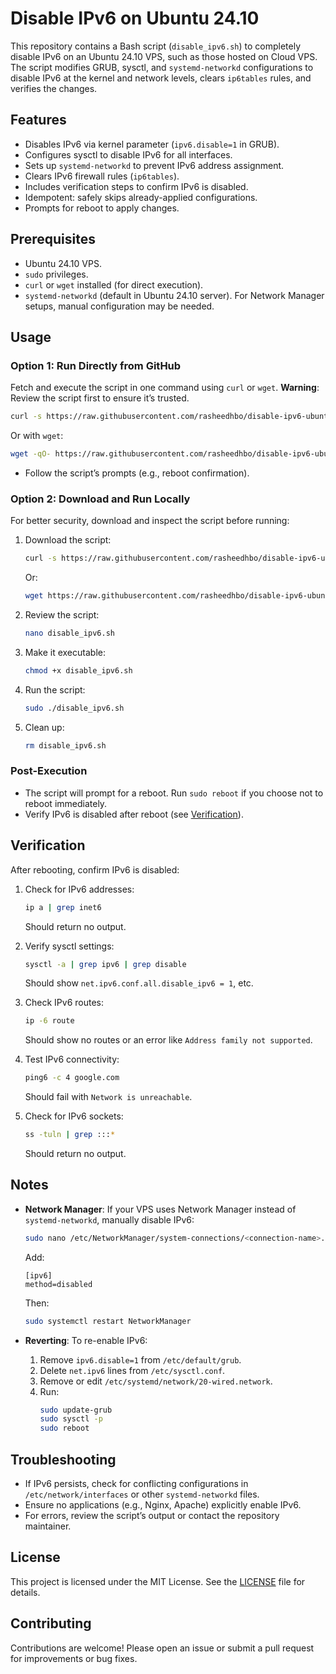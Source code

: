 # Disable IPv6 on Ubuntu 24.10

This repository contains a Bash script (`disable_ipv6.sh`) to completely disable IPv6 on an Ubuntu 24.10 VPS, such as those hosted on Cloud VPS. The script modifies GRUB, sysctl, and `systemd-networkd` configurations to disable IPv6 at the kernel and network levels, clears `ip6tables` rules, and verifies the changes.

## Features
- Disables IPv6 via kernel parameter (`ipv6.disable=1` in GRUB).
- Configures sysctl to disable IPv6 for all interfaces.
- Sets up `systemd-networkd` to prevent IPv6 address assignment.
- Clears IPv6 firewall rules (`ip6tables`).
- Includes verification steps to confirm IPv6 is disabled.
- Idempotent: safely skips already-applied configurations.
- Prompts for reboot to apply changes.

## Prerequisites
- Ubuntu 24.10 VPS.
- `sudo` privileges.
- `curl` or `wget` installed (for direct execution).
- `systemd-networkd` (default in Ubuntu 24.10 server). For Network Manager setups, manual configuration may be needed.

## Usage

### Option 1: Run Directly from GitHub
Fetch and execute the script in one command using `curl` or `wget`. **Warning**: Review the script first to ensure it’s trusted.

```bash
curl -s https://raw.githubusercontent.com/rasheedhbo/disable-ipv6-ubuntu/main/disable_ipv6.sh | sudo bash
```

Or with `wget`:

```bash
wget -qO- https://raw.githubusercontent.com/rasheedhbo/disable-ipv6-ubuntu/main/disable_ipv6.sh | sudo bash
```

- Follow the script’s prompts (e.g., reboot confirmation).

### Option 2: Download and Run Locally
For better security, download and inspect the script before running:

1. Download the script:
   ```bash
   curl -s https://raw.githubusercontent.com/rasheedhbo/disable-ipv6-ubuntu/main/disable_ipv6.sh -o disable_ipv6.sh
   ```
   Or:
   ```bash
   wget https://raw.githubusercontent.com/rasheedhbo/disable-ipv6-ubuntu/main/disable_ipv6.sh -O disable_ipv6.sh
   ```

2. Review the script:
   ```bash
   nano disable_ipv6.sh
   ```

3. Make it executable:
   ```bash
   chmod +x disable_ipv6.sh
   ```

4. Run the script:
   ```bash
   sudo ./disable_ipv6.sh
   ```

5. Clean up:
   ```bash
   rm disable_ipv6.sh
   ```

### Post-Execution
- The script will prompt for a reboot. Run `sudo reboot` if you choose not to reboot immediately.
- Verify IPv6 is disabled after reboot (see [Verification](#verification)).

## Verification
After rebooting, confirm IPv6 is disabled:

1. Check for IPv6 addresses:
   ```bash
   ip a | grep inet6
   ```
   Should return no output.

2. Verify sysctl settings:
   ```bash
   sysctl -a | grep ipv6 | grep disable
   ```
   Should show `net.ipv6.conf.all.disable_ipv6 = 1`, etc.

3. Check IPv6 routes:
   ```bash
   ip -6 route
   ```
   Should show no routes or an error like `Address family not supported`.

4. Test IPv6 connectivity:
   ```bash
   ping6 -c 4 google.com
   ```
   Should fail with `Network is unreachable`.

5. Check for IPv6 sockets:
   ```bash
   ss -tuln | grep :::*
   ```
   Should return no output.

## Notes
- **Network Manager**: If your VPS uses Network Manager instead of `systemd-networkd`, manually disable IPv6:
  ```bash
  sudo nano /etc/NetworkManager/system-connections/<connection-name>.nmconnection
  ```
  Add:
  ```
  [ipv6]
  method=disabled
  ```
  Then:
  ```bash
  sudo systemctl restart NetworkManager
  ```

- **Reverting**: To re-enable IPv6:
  1. Remove `ipv6.disable=1` from `/etc/default/grub`.
  2. Delete `net.ipv6` lines from `/etc/sysctl.conf`.
  3. Remove or edit `/etc/systemd/network/20-wired.network`.
  4. Run:
     ```bash
     sudo update-grub
     sudo sysctl -p
     sudo reboot
     ```

## Troubleshooting
- If IPv6 persists, check for conflicting configurations in `/etc/network/interfaces` or other `systemd-networkd` files.
- Ensure no applications (e.g., Nginx, Apache) explicitly enable IPv6.
- For errors, review the script’s output or contact the repository maintainer.

## License
This project is licensed under the MIT License. See the [LICENSE](LICENSE) file for details.

## Contributing
Contributions are welcome! Please open an issue or submit a pull request for improvements or bug fixes.